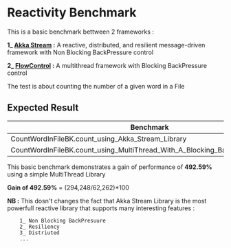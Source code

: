# Reactivity Benchmark

This is a basic benchmark bettween 2 frameworks : 

   **1_ [Akka Stream](https://github.com/akka/akka) :** A reactive, distributed, and resilient message-driven framework with Non Blocking BackPressure control
                        
   **2_ [FlowControl](https://github.com/nassimus26/FlowControl) :** A multithread framework with Blocking BackPressure control
                
The test is about counting the number of a given word in a File
                
## Expected Result

|Benchmark                                                                       |Mode   |Cnt |Score   |Error  |Units
---------------------------------------------------------------------------------|------ |----|--------|-------|-----
|CountWordInFileBK.count_using_Akka_Stream_Library                               |avgt   |6   |294,248 |57,009 |ms/op
|CountWordInFileBK.count_using_MultiThread_With_A_Blocking_BackPressure_Library  |avgt   |6   |62,262  |12,478 |ms/op

This basic benchmark demonstrates a gain of performance of **492.59%** using a simple MultiThread Library 

**Gain of 492.59%** = (294,248/62,262)*100

**NB :** This dosn't changes the fact that Akka Stream Library is the most powerfull reactive library that supports many interesting features :

        1_ Non Blocking BackPresuure
        2_ Resiliency  
        3_ Distriuted
        ...
